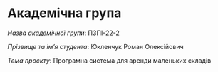 # Академічна група

*Назва академічної групи*: ПЗПІ-22-2

*Прізвище та імʼя студента*: Юкленчук Роман Олексійович

*Тема проєкту*: Програмна система для аренди маленьких складів
